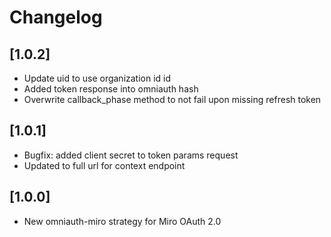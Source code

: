 # Changelog

## [1.0.2]

- Update uid to use organization id id
- Added token response into omniauth hash
- Overwrite callback_phase method to not fail upon missing refresh token

## [1.0.1]

- Bugfix: added client secret to token params request
- Updated to full url for context endpoint

## [1.0.0]

- New omniauth-miro strategy for Miro OAuth 2.0
